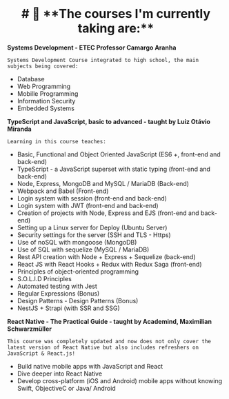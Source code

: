 
<br/>
<h1 align="center"># 🧠 **The courses I'm currently taking are:**</h1>

**Systems Development - ETEC Professor Camargo Aranha**

    Systems Development Course integrated to high school, the main subjects being covered:

- Database
- Web Programming
- Mobille Programming
- Information Security
- Embedded Systems

**TypeScript and JavaScript, basic to advanced - taught by Luiz Otávio Miranda**

    Learning in this course teaches:

- Basic, Functional and Object Oriented JavaScript (ES6 +, front-end and back-end)
- TypeScript - a JavaScript superset with static typing (front-end and back-end)
- Node, Express, MongoDB and MySQL / MariaDB (Back-end)
- Webpack and Babel (Front-end)
- Login system with session (front-end and back-end)
- Login system with JWT (front-end and back-end)
- Creation of projects with Node, Express and EJS (front-end and back-end)
- Setting up a Linux server for Deploy (Ubuntu Server)
- Security settings for the server (SSH and TLS - Https)
- Use of noSQL with mongoose (MongoDB)
- Use of SQL with sequelize (MySQL / MariaDB)
- Rest API creation with Node + Express + Sequelize (back-end)
- React JS with React Hooks + Redux with Redux Saga (front-end)
- Principles of object-oriented programming
- S.O.L.I.D Principles
- Automated testing with Jest
- Regular Expressions (Bonus)
- Design Patterns - Design Patterns (Bonus)
- NestJS + Strapi (with SSR and SSG)

**React Native - The Practical Guide  - taught by Academind, Maximilian Schwarzmüller**

    This course was completely updated and now does not only cover the latest version of React Native but also includes refreshers on JavaScript & React.js!
 
- Build native mobile apps with JavaScript and React
- Dive deeper into React Native
- Develop cross-platform (iOS and Android) mobile apps without knowing Swift, ObjectiveC or Java/ Android

<br/>